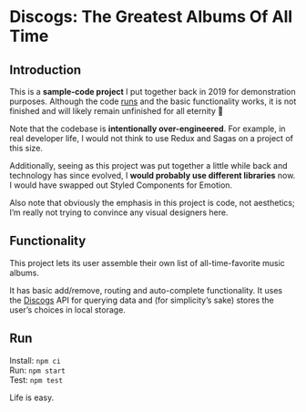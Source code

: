 # Discogs: The Greatest Albums Of All Time

## Introduction

This is a **sample-code project** I put together back in 2019 for demonstration purposes. Although the code [runs](#run) and the basic functionality works, it is not finished and will likely remain unfinished for all eternity 🥲

Note that the codebase is **intentionally over-engineered**. For example, in real developer life, I would not think to use Redux and Sagas on a project of this size.

Additionally, seeing as this project was put together a little while back and technology has since evolved, I **would probably use different libraries** now. I would have swapped out Styled Components for Emotion.

Also note that obviously the emphasis in this project is code, not aesthetics; I’m really not trying to convince any visual designers here.


## Functionality

This project lets its user assemble their own list of all-time-favorite music albums.

It has basic add/remove, routing and auto-complete functionality. It uses the [Discogs](https://discogs.com) API for querying data and (for simplicity’s sake) stores the user’s choices in local storage.


## Run

Install: `npm ci`<br/>
Run: `npm start`<br/>
Test: `npm test`<br/>

Life is easy.
